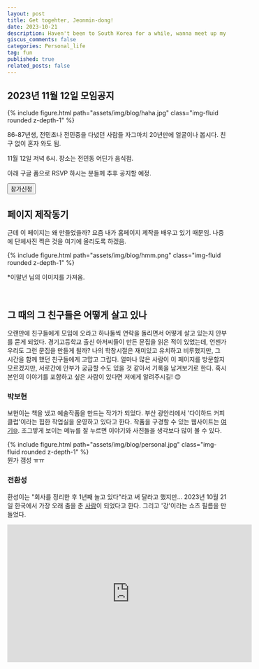 ```yaml
---
layout: post
title: Get togehter, Jeonmin-dong! 
date: 2023-10-21
description: Haven't been to South Korea for a while, wanna meet up my friends!   
giscus_comments: false
categories: Personal_life
tag: fun
published: true
related_posts: false
---
```


<p></p>

## 2023년 11월 12일 모임공지 

<div class="row mt-3">
    <div class="col-sm mt-3 mt-md-0">
        {% include figure.html path="assets/img/blog/haha.jpg" class="img-fluid rounded z-depth-1" %}
    </div>
</div>



86-87년생, 전민초나 전민중을 다녔던 사람들 
자그마치 20년만에 얼굴이나 봅시다. 
친구 없이 혼자 와도 됨. 

11월 12일 저녁 6시. 
장소는 전민동 어딘가 음식점. 

아래 구글 폼으로 RSVP 하시는 분들께 추후 공지할 예정. 



<a href="https://forms.gle/fTZ8M9Q8LRtVbP9e7">
  <button type="button" class="btn btn-outline-primary">참가신청</button>
</a>

<br>

## 페이지 제작동기

근데 이 페이지는 왜 만들었을까? 요즘 내가 홈페이지 제작을 배우고 있기 때문임. 나중에 단체사진 찍은 것을 여기에 올리도록 하겠음. 


<div class="row mt-3">
    <div class="col-sm mt-3 mt-md-0">
        {% include figure.html path="assets/img/blog/hmm.png" class="img-fluid rounded z-depth-1" %}
    </div>
</div>

*이말년 님의 이미지를 가져옴. 


<br>

## 그 때의 그 친구들은 어떻게 살고 있나  

오랜만에 친구들에게 모임에 오라고 하나둘씩 연락을 돌리면서 어떻게 살고 있는지 안부를 묻게 되었다. 경기고등학교 출신 아저씨들이 만든 문집을 읽은 적이 있었는데, 언젠가 우리도 그런 문집을 만들게 될까? 나의 학창시절은 재미있고 유치하고 비루했지만, 그 시간을 함께 했던 친구들에게 고맙고 그립다. 얼마나 많은 사람이 이 페이지를 방문할지 모르겠지만, 서로간에 안부가 궁금할 수도 있을 것 같아서 기록을 남겨보기로 한다. 혹시 본인의 이야기를 포함하고 싶은 사람이 있다면 저에게 알려주시길! 😊
 
<p></p>

### 박보현

보현이는 책을 냈고 예술작품을 만드는 작가가 되었다. 부산 광안리에서 '다이하드 커피클럽'이라는 힙한 작업실을 운영하고 있다고 한다. 작품을 구경할 수 있는 웹사이트는 [여기🌐](https://m.diehardcoffeeclub.com/). 조그맣게 보이는 메뉴를 잘 누르면 이야기와 사진들을 생각보다 많이 볼 수 있다. 

<div class="row mt-3">
    <div class="col-sm mt-3 mt-md-0">
        {% include figure.html path="assets/img/blog/personal.jpg" class="img-fluid rounded z-depth-1" %}
    </div>
</div>
<div class="caption">
    뭔가 갬성 ㅠㅠ  
</div>

<p></p>

### 전환성 

환성이는 "회사를 정리한 후 1년째 놀고 있다"라고 써 달라고 했지만... 2023년 10월 21일 한국에서 가장 오래 춤을 춘 [사람](https://blog.naver.com/culturetank/223232777937)이 되었다고 한다. 그리고 '강'이라는 쇼츠 필름을 만들었다. 

<div style="text-align: center;"><iframe width="560" height="315" src="https://www.youtube.com/embed/11Nw8BGzcaI?si=2JQSDTo09L8lGMf8" title="YouTube video player" frameborder="0" allow="accelerometer; autoplay; clipboard-write; encrypted-media; gyroscope; picture-in-picture; web-share" allowfullscreen></iframe>
    </div>

<br>

